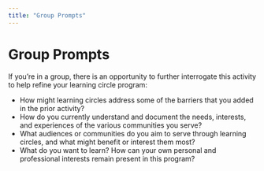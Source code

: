 ```yaml
---
title: "Group Prompts"
---
```

# Group Prompts

If you’re in a group, there is an opportunity to further interrogate this activity to help refine your learning circle program: 
- How might learning circles address some of the barriers that you added in the prior activity?
- How do you currently understand and document the needs, interests, and experiences of the various communities you serve? 
- What audiences or communities do you aim to serve through learning circles, and what might benefit or interest them most?
- What do you want to learn? How can your own personal and professional interests remain present in this program?

